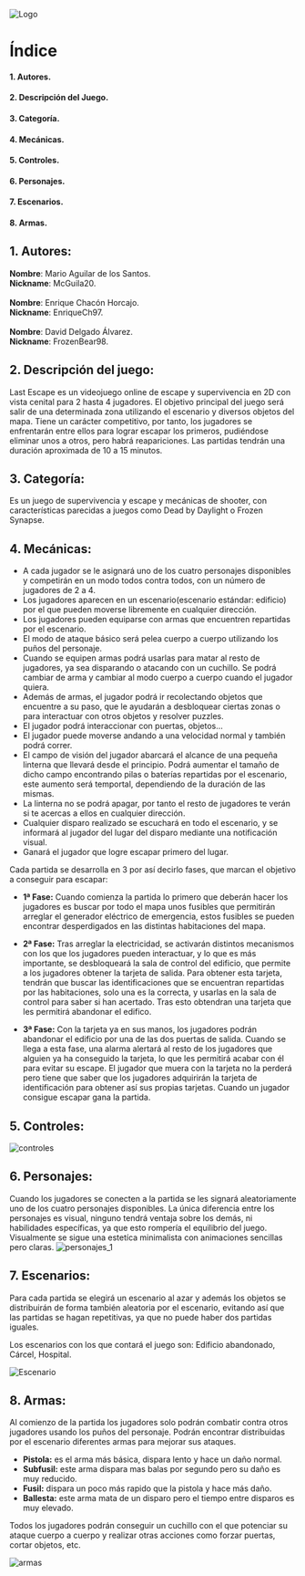 ![Logo](/Imagenes/LogoProvisional.png)

# Índice
#### 1. Autores.
#### 2. Descripción del Juego.
#### 3. Categoría.
#### 4. Mecánicas.
#### 5. Controles.
#### 6. Personajes.
#### 7. Escenarios.
#### 8. Armas.

## 1. Autores:

**Nombre**: Mario Aguilar de los Santos. <br>
**Nickname**: McGuila20. <br><br>
**Nombre**: Enrique Chacón Horcajo. <br>
**Nickname**: EnriqueCh97. <br><br>
**Nombre**: David Delgado Álvarez. <br>
**Nickname**: FrozenBear98.

## 2. Descripción del juego:
Last Escape es un videojuego online de escape y supervivencia en 2D con vista cenital para 2 hasta 4 jugadores. El objetivo principal del juego será salir de una determinada zona utilizando el escenario y diversos objetos del mapa. Tiene un carácter competitivo, por tanto, los jugadores se enfrentarán entre ellos para lograr escapar los primeros, pudiéndose eliminar unos a otros, pero habrá reapariciones. Las partidas tendrán una duración aproximada de 10 a 15 minutos.

## 3. Categoría:
Es un juego de supervivencia y escape y mecánicas de shooter, con características parecidas a juegos como Dead by Daylight o Frozen Synapse.

## 4. Mecánicas:
  * A cada jugador se le asignará uno de los cuatro personajes disponibles y competirán en un modo todos contra todos, con un número de     jugadores de 2 a 4.  
  * Los jugadores aparecen en un escenario(escenario estándar: edificio) por el que pueden moverse libremente en cualquier dirección.
  * Los jugadores pueden equiparse con armas que encuentren repartidas por el escenario.
  * El modo de ataque básico será pelea cuerpo a cuerpo utilizando los puños del personaje.
  * Cuando se equipen armas podrá usarlas para matar al resto de jugadores, ya sea disparando o atacando con un cuchillo. Se podrá cambiar de arma y cambiar al modo cuerpo a cuerpo cuando el jugador quiera.
  * Además de armas, el jugador podrá ir recolectando objetos que encuentre a su paso, que le ayudarán a desbloquear ciertas zonas o para interactuar con otros objetos y resolver puzzles.
  * El jugador podrá interaccionar con puertas, objetos...
  * El jugador puede moverse andando a una velocidad normal y también podrá correr.
  * El campo de visión del jugador abarcará el alcance de una pequeña linterna que llevará desde el principio. Podrá aumentar el tamaño de dicho campo encontrando pilas o baterías repartidas por el escenario, este aumento será temportal, dependiendo de la duración de las mismas.
  * La linterna no se podrá apagar, por tanto el resto de jugadores te verán si te acercas a ellos en cualquier dirección.
  * Cualquier disparo realizado se escuchará en todo el escenario, y se informará al jugador del lugar del disparo mediante una notificación visual.
  * Ganará el jugador que logre escapar primero del lugar.

Cada partida se desarrolla en 3 por así decirlo fases, que marcan el objetivo a conseguir para escapar:
  * **1ª Fase:** Cuando comienza la partida lo primero que deberán hacer los jugadores es buscar por todo el mapa unos fusibles que permitirán arreglar el generador eléctrico de emergencia, estos fusibles se pueden encontrar desperdigados en las distintas habitaciones del mapa.
  
  * **2ª Fase:** Tras arreglar la electricidad, se activarán distintos mecanismos con los que los jugadores pueden interactuar, y lo que es más importante, se desbloqueará la sala de control del edificio, que permite a los jugadores obtener la tarjeta de salida. Para obtener esta tarjeta, tendrán que buscar las identificaciones que se encuentran repartidas por las habitaciones, solo una es la correcta, y usarlas en la sala de control para saber si han acertado. Tras esto obtendran una tarjeta que les permitirá abandonar el edifico.
  
  * **3ª Fase:** Con la tarjeta ya en sus manos, los jugadores podrán abandonar el edificio por una de las dos puertas de salida. Cuando se llega a esta fase, una alarma alertará al resto de los jugadores que alguien ya ha conseguido la tarjeta, lo que les permitirá acabar con él para evitar su escape. El jugador que muera con la tarjeta no la perderá pero tiene que saber que los jugadores adquirirán la tarjeta de identificación para obtener así sus propias tarjetas. Cuando un jugador consigue escapar gana la partida.

## 5. Controles:

![controles](/Imagenes/Controles.png)

## 6. Personajes:

Cuando los jugadores se conecten a la partida se les signará aleatoriamente uno de los cuatro personajes disponibles. La única diferencia entre los personajes es visual, ninguno tendrá ventaja sobre los demás, ni habilidades específicas, ya que esto rompería el equilibrio del juego. Visualmente se sigue una estetíca minimalista con animaciones sencillas pero claras.
![personajes_1](/Imagenes/Pjs.png)

## 7. Escenarios:

Para cada partida se elegirá un escenario al azar y además los objetos se distribuirán de forma también aleatoria por el escenario, evitando así que las partidas se hagan repetitivas, ya que no puede haber dos partidas iguales. 

Los escenarios con los que contará el juego son: Edificio abandonado, Cárcel, Hospital.

![Escenario](/Imagenes/BocetoEscenarioEdificio.png)

## 8. Armas:

Al comienzo de la partida los jugadores solo podrán combatir contra otros jugadores usando los puños del personaje. Podrán encontrar distribuidas por el escenario diferentes armas para mejorar sus ataques.
  
* **Pistola:** es el arma más básica, dispara lento y hace un daño normal.
* **Subfusil:** este arma dispara mas balas por segundo pero su daño es muy reducido.
* **Fusil:** dispara un poco más rapido que la pistola y hace más daño.
* **Ballesta:** este arma mata de un disparo pero el tiempo entre disparos es muy elevado.

Todos los jugadores podrán conseguir un cuchillo con el que potenciar su ataque cuerpo a cuerpo y realizar otras acciones como forzar puertas, cortar objetos, etc.

![armas](/Imagenes/Armas.png)
